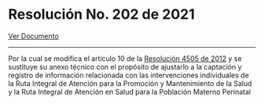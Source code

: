 # Resolución No. 202 de 2021
[Ver Documento](https://www.minsalud.gov.co/sites/rid/Lists/BibliotecaDigital/RIDE/DE/DIJ/resolucion-202-de-2021.pdf)

---

Por la cual se modifica el articulo 10 de la [Resolución 4505 de 2012](docs/resolucion/4505.md) y se sustituye su anexo técnico con el propósito de ajustarlo a la captación y registro de información relacionada con las intervenciones individuales de la Ruta Integral de Atención para la Promoción y Mantenimiento de la Salud y la Ruta Integral de Atención en Salud para la Población Materno Perinatal